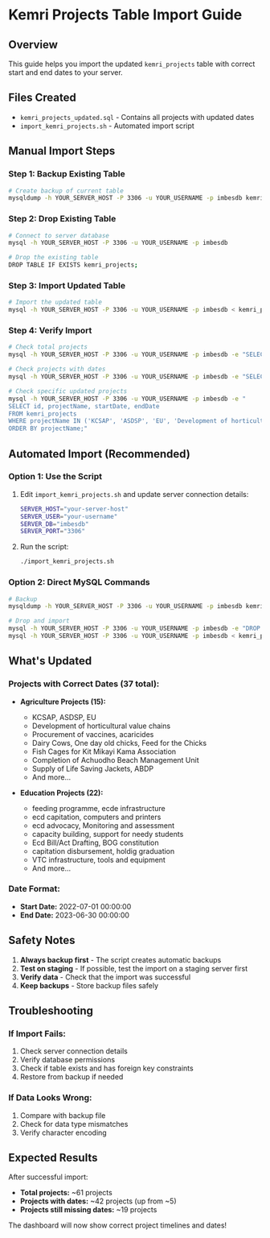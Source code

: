 # Kemri Projects Table Import Guide

## Overview
This guide helps you import the updated `kemri_projects` table with correct start and end dates to your server.

## Files Created
- `kemri_projects_updated.sql` - Contains all projects with updated dates
- `import_kemri_projects.sh` - Automated import script

## Manual Import Steps

### Step 1: Backup Existing Table
```bash
# Create backup of current table
mysqldump -h YOUR_SERVER_HOST -P 3306 -u YOUR_USERNAME -p imbesdb kemri_projects > kemri_projects_backup_$(date +%Y%m%d_%H%M%S).sql
```

### Step 2: Drop Existing Table
```bash
# Connect to server database
mysql -h YOUR_SERVER_HOST -P 3306 -u YOUR_USERNAME -p imbesdb

# Drop the existing table
DROP TABLE IF EXISTS kemri_projects;
```

### Step 3: Import Updated Table
```bash
# Import the updated table
mysql -h YOUR_SERVER_HOST -P 3306 -u YOUR_USERNAME -p imbesdb < kemri_projects_updated.sql
```

### Step 4: Verify Import
```bash
# Check total projects
mysql -h YOUR_SERVER_HOST -P 3306 -u YOUR_USERNAME -p imbesdb -e "SELECT COUNT(*) FROM kemri_projects;"

# Check projects with dates
mysql -h YOUR_SERVER_HOST -P 3306 -u YOUR_USERNAME -p imbesdb -e "SELECT COUNT(*) FROM kemri_projects WHERE startDate IS NOT NULL AND endDate IS NOT NULL;"

# Check specific updated projects
mysql -h YOUR_SERVER_HOST -P 3306 -u YOUR_USERNAME -p imbesdb -e "
SELECT id, projectName, startDate, endDate 
FROM kemri_projects 
WHERE projectName IN ('KCSAP', 'ASDSP', 'EU', 'Development of horticultural value chains(Assorted seeds)')
ORDER BY projectName;"
```

## Automated Import (Recommended)

### Option 1: Use the Script
1. Edit `import_kemri_projects.sh` and update server connection details:
   ```bash
   SERVER_HOST="your-server-host"
   SERVER_USER="your-username"
   SERVER_DB="imbesdb"
   SERVER_PORT="3306"
   ```

2. Run the script:
   ```bash
   ./import_kemri_projects.sh
   ```

### Option 2: Direct MySQL Commands
```bash
# Backup
mysqldump -h YOUR_SERVER_HOST -P 3306 -u YOUR_USERNAME -p imbesdb kemri_projects > backup.sql

# Drop and import
mysql -h YOUR_SERVER_HOST -P 3306 -u YOUR_USERNAME -p imbesdb -e "DROP TABLE IF EXISTS kemri_projects;"
mysql -h YOUR_SERVER_HOST -P 3306 -u YOUR_USERNAME -p imbesdb < kemri_projects_updated.sql
```

## What's Updated

### Projects with Correct Dates (37 total):
- **Agriculture Projects (15):**
  - KCSAP, ASDSP, EU
  - Development of horticultural value chains
  - Procurement of vaccines, acaricides
  - Dairy Cows, One day old chicks, Feed for the Chicks
  - Fish Cages for Kit Mikayi Kama Association
  - Completion of Achuodho Beach Management Unit
  - Supply of Life Saving Jackets, ABDP
  - And more...

- **Education Projects (22):**
  - feeding programme, ecde infrastructure
  - ecd capitation, computers and printers
  - ecd advocacy, Monitoring and assessment
  - capacity building, support for needy students
  - Ecd Bill/Act Drafting, BOG constitution
  - capitation disbursement, holdig graduation
  - VTC infrastructure, tools and equipment
  - And more...

### Date Format:
- **Start Date:** 2022-07-01 00:00:00
- **End Date:** 2023-06-30 00:00:00

## Safety Notes

1. **Always backup first** - The script creates automatic backups
2. **Test on staging** - If possible, test the import on a staging server first
3. **Verify data** - Check that the import was successful
4. **Keep backups** - Store backup files safely

## Troubleshooting

### If Import Fails:
1. Check server connection details
2. Verify database permissions
3. Check if table exists and has foreign key constraints
4. Restore from backup if needed

### If Data Looks Wrong:
1. Compare with backup file
2. Check for data type mismatches
3. Verify character encoding

## Expected Results

After successful import:
- **Total projects:** ~61 projects
- **Projects with dates:** ~42 projects (up from ~5)
- **Projects still missing dates:** ~19 projects

The dashboard will now show correct project timelines and dates!









